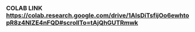 ### COLAB LINK https://colab.research.google.com/drive/1AlsDiTsfijOo6ewhtopR8z4NlZE4nFQD#scrollTo=tAjQhGUTRmwk